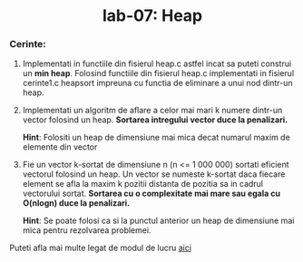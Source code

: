 <h1 align="center">
 lab-07: Heap  
</h1>

<h3> Cerinte: </h3>



1. Implementati in functiile din fisierul heap.c astfel incat sa puteti construi un <b>min heap</b>. Folosind functiile din fisierul heap.c implementati in fisierul cerinte1.c heapsort impreuna cu functia de eliminare a unui nod dintr-un heap.
2. Implementati un algoritm de aflare a celor mai mari k numere dintr-un vector folosind un heap. <b>Sortarea intregului vector duce la penalizari.</b>

	<b>Hint</b>: Folositi un heap de dimensiune mai mica decat numarul maxim de elemente din vector
3. Fie un vector k-sortat de dimensiune n (n <= 1 000 000) sortati eficient vectorul folosind un heap. Un vector se numeste k-sortat daca fiecare element se afla la maxim k pozitii distanta de pozitia sa in cadrul vectorului sortat. <b>Sortarea cu o complexitate mai mare sau egala cu O(nlogn) duce la penalizari.</b>

	<b>Hint</b>: Se poate folosi ca si la punctul anterior un heap de dimensiune mai mica pentru rezolvarea problemei.

Puteti afla mai multe legat de modul de lucru [aici](https://github.com/sda-ab/student-setup#indicatii-rezolvare-laborator)
